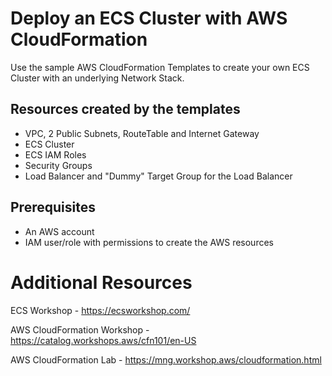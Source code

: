# Deploy an ECS Cluster with AWS CloudFormation

Use the sample AWS CloudFormation Templates to create your own ECS Cluster with an underlying Network Stack.

## Resources created by the templates

- VPC, 2 Public Subnets, RouteTable and Internet Gateway
- ECS Cluster
- ECS IAM Roles
- Security Groups
- Load Balancer and "Dummy" Target Group for the Load Balancer

## Prerequisites

- An AWS account
- IAM user/role with permissions to create the AWS resources

# Additional Resources

ECS Workshop - https://ecsworkshop.com/

AWS CloudFormation Workshop - https://catalog.workshops.aws/cfn101/en-US

AWS CloudFormation Lab - https://mng.workshop.aws/cloudformation.html

